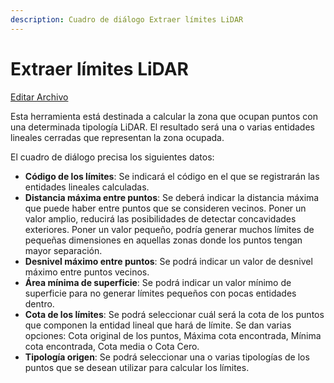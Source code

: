 ```yaml
---
description: Cuadro de diálogo Extraer límites LiDAR
---
```


# Extraer límites LiDAR

[Editar Archivo](../fichas-de-herramientas/untitled-248/untitled-229.md)

Esta herramienta está destinada a calcular la zona que ocupan puntos con una determinada tipología LiDAR. El resultado será una o varias entidades lineales cerradas que representan la zona ocupada.

El cuadro de diálogo precisa los siguientes datos:

* **Código de los límites**: Se indicará el código en el que se registrarán las entidades lineales calculadas.
* **Distancia máxima entre puntos**: Se deberá indicar la distancia máxima que puede haber entre puntos que se consideren vecinos. Poner un valor amplio, reducirá las posibilidades de detectar concavidades exteriores. Poner un valor pequeño, podría generar muchos límites de pequeñas dimensiones en aquellas zonas donde los puntos tengan mayor separación.
* **Desnivel máximo entre puntos**: Se podrá indicar un valor de desnivel máximo entre puntos vecinos.
* **Área mínima de superficie**: Se podrá indicar un valor mínimo de superficie para no generar límites pequeños con pocas entidades dentro.
* **Cota de los límites**: Se podrá seleccionar cuál será la cota de los puntos que componen la entidad lineal que hará de límite. Se dan varias opciones: Cota original de los puntos, Máxima cota encontrada, Mínima cota encontrada, Cota media o Cota Cero.
* **Tipología origen**: Se podrá seleccionar una o varias tipologías de los puntos que se desean utilizar para calcular los límites.

